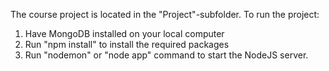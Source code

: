 The course project is located in the "Project"-subfolder. To run the project:
1. Have MongoDB installed on your local computer
2. Run "npm install" to install the required packages
3. Run "nodemon" or "node app" command to start the NodeJS server.
